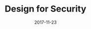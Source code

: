 ---
layout: blog
title: "Design for Security"
date: 2017-11-23
event: BSides Wellington
tags: security slides
permalink: /talks/design-for-security-bsideswlg/
externallink: https://speakerdeck.com/heisenburger/design-for-security-bsides-wellington-2017
section: talks
---